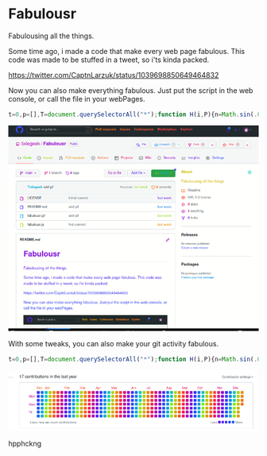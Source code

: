 # Fabulousr
Fabulousing all the things.

Some time ago, i made a code that make every web page fabulous. This code was made to be stuffed in a tweet, so i'ts kinda packed.

https://twitter.com/CaptnLarzuk/status/1039698850649464832

Now you can also make everything fabulous. Just put the script in the web console, or call the file in your webPages.

```javascript
t=0,p=[],T=document.querySelectorAll("*");function H(i,P){n=Math.sin(.08*i+P),I=(n*127<<0)+128,h=I.toString(16);return!h[1]?"0"+h:h;}for(i=0;i<64;i++){p[i]="#"+H(i,0)+H(i,2)+H(i,4);}setInterval(function(){t++;Object.keys(T).map(function(k,i){T[k].style.color=p[(i+t)%64];});},10);
```

![fabulousr](./fabulousl.gif)

With some tweaks, you can also make your git activity fabulous.

```javascript
t=0,p=[],T=document.querySelectorAll("*");function H(i,P){n=Math.sin(.08*i+P),I=(n*127<<0)+128,h=I.toString(16);return!h[1]?"0"+h:h;}for(i=0;i<64;i++){p[i]="#"+H(i,0)+H(i,2)+H(i,4);}setInterval(function(){t++;Object.keys(T).map(function(k,i){T[k].style.fill=p[(i+t)%64];});},10);
```

![fabulousr](./fabulousr.gif)

hpphckng
